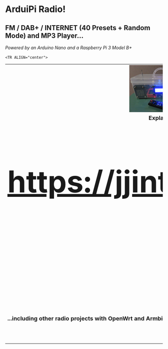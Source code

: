 # ArduiPi Radio!
## FM / DAB+ / INTERNET (40 Presets + Random Mode) and MP3 Player...
<I>Powered by an Arduino Nano and a Raspberry Pi 3 Model B+</I>
<TABLE BORDER=0 CELLSPACING=15 CELLPADDING=15>
    <TR ALIGN="center">
        <TD>
            <A HREF="https://jjintokyo.github.io"><IMG SRC="pix/ArduiPi Radio! [ CLEAR ].jpg" ALT="ArduiPi Radio! [ CLEAR ]" WIDTH=200 HEIGHT=150 BORDER=0></A>
            <A HREF="https://jjintokyo.github.io"><IMG SRC="pix/ArduiPi Radio! [ LEGO ].jpg" ALT="ArduiPi Radio! [ LEGO ]" WIDTH=200 HEIGHT=150 BORDER=0></A>
        </TD>
    </TR>
    <TR ALIGN="center">
        <TD>
            <FONT SIZE=4><B>Explanations, pictures & videos:<BR>
            <A HREF="https://jjintokyo.github.io"><FONT SIZE=7 COLOR="Blue"><H1>https://jjintokyo.github.io</A><BR><BR>:-)</H1></B>
        </TD>
    </TR>


    <TR ALIGN="center">
 <TD>
<FONT SIZE=4><B>...including other radio projects with OpenWrt and Armbian...</B>
</TD>

<TD>
<A HREF="https://jjintokyo.github.io"><IMG SRC="pix/Which one do you prefer (small).jpg" ALT="Which one do you prefer?" WIDTH=200 HEIGHT=150 BORDER=0></A>
</TD>
</TR>

</TABLE>